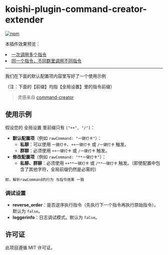 # koishi-plugin-command-creator-extender

[![npm](https://img.shields.io/npm/v/koishi-plugin-command-creator-extender?style=flat-square)](https://www.npmjs.com/package/koishi-plugin-command-creator-extender)


本插件效果预览：
<li><a href="https://i0.hdslb.com/bfs/article/c3a90e76082632cd5321d23582f9bc0d312276085.png" target="_blank" referrerpolicy="no-referrer">一次调用多个指令</a></li>
<li><a href="https://i0.hdslb.com/bfs/article/b130e445dcfe99a89e841ee7615a4e61312276085.png" target="_blank" referrerpolicy="no-referrer">同一个指令，不同群里调用不同指令</a></li>

---

我们在下面的默认配置项内容里写好了一个使用示例

（注：下面的【前缀】均指【全局设置】里的指令前缀）

> 灵感来自 [command-creator](https://www.npmjs.com/package/koishi-plugin-command-creater)

<h2>使用示例</h2>
<p>假设您的 全局设置 里前缀只有 <code>["++", "/"]</code>：</p>
<ul>
    <li><strong>默认配置项</strong>（例如 <code>rawCommand: "一键打卡"</code>）：
        <ul>
            <li><strong>私聊</strong>：可以使用 <code>一键打卡</code>、<code>++一键打卡</code> 或 <code>/一键打卡</code> 触发。</li>
            <li><strong>群聊</strong>：必须使用 <code>++一键打卡</code> 或 <code>/一键打卡</code> 触发。</li>
        </ul>
    </li>
    <li><strong>修改配置项</strong>（例如 <code>rawCommand: "**一键打卡"</code>）：
        <ul>
            <li><strong>私聊、群聊</strong>：必须使用 <code>++**一键打卡</code> 或 <code>/**一键打卡</code> 触发。（即使配置中包含了其他字符，全局前缀仍然是必需的）</li>
        </ul>
    </li>
</ul>

<code>即，解析rawCommand的行为 与指令效果 一致</code>

### 调试设置

- **reverse_order**：是否逆序执行指令（先执行下一个指令再执行原始指令）。默认为 `false`。
- **loggerinfo**：日志调试模式。默认为 `false`。

## 许可证

此项目遵循 MIT 许可证。